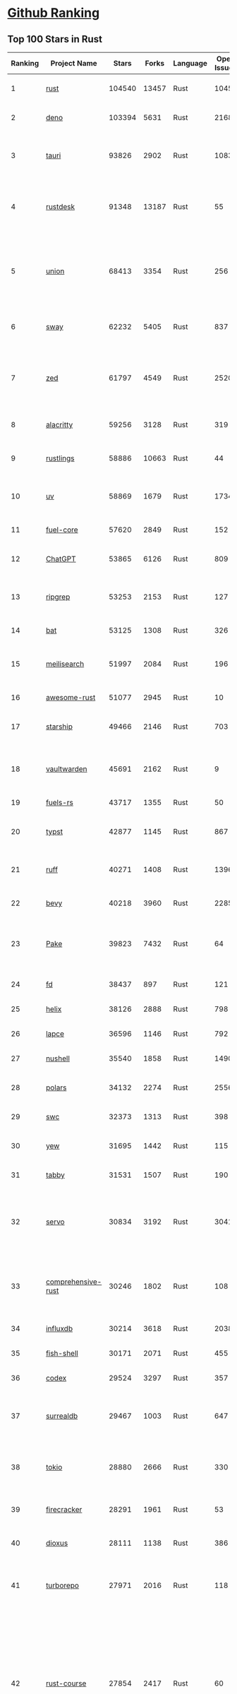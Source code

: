 [Github Ranking](../README.md)
==========

## Top 100 Stars in Rust

| Ranking | Project Name | Stars | Forks | Language | Open Issues | Description | Last Commit |
| ------- | ------------ | ----- | ----- | -------- | ----------- | ----------- | ----------- |
| 1 | [rust](https://github.com/rust-lang/rust) | 104540 | 13457 | Rust | 10452 | Empowering everyone to build reliable and efficient software. | 2025-06-24T02:09:09Z |
| 2 | [deno](https://github.com/denoland/deno) | 103394 | 5631 | Rust | 2168 | A modern runtime for JavaScript and TypeScript. | 2025-06-23T22:27:50Z |
| 3 | [tauri](https://github.com/tauri-apps/tauri) | 93826 | 2902 | Rust | 1083 | Build smaller, faster, and more secure desktop and mobile applications with a web frontend. | 2025-06-23T18:12:02Z |
| 4 | [rustdesk](https://github.com/rustdesk/rustdesk) | 91348 | 13187 | Rust | 55 | An open-source remote desktop application designed for self-hosting, as an alternative to TeamViewer. | 2025-06-23T15:55:08Z |
| 5 | [union](https://github.com/unionlabs/union) | 68413 | 3354 | Rust | 256 | The trust-minimized, zero-knowledge bridging protocol, designed for censorship resistance, extremely high security, and usage in decentralized finance. | 2025-06-23T17:29:39Z |
| 6 | [sway](https://github.com/FuelLabs/sway) | 62232 | 5405 | Rust | 837 | 🌴 Empowering everyone to build reliable and efficient smart contracts. | 2025-06-24T01:01:54Z |
| 7 | [zed](https://github.com/zed-industries/zed) | 61797 | 4549 | Rust | 2520 | Code at the speed of thought – Zed is a high-performance, multiplayer code editor from the creators of Atom and Tree-sitter. | 2025-06-24T03:57:42Z |
| 8 | [alacritty](https://github.com/alacritty/alacritty) | 59256 | 3128 | Rust | 319 | A cross-platform, OpenGL terminal emulator. | 2025-06-19T07:09:47Z |
| 9 | [rustlings](https://github.com/rust-lang/rustlings) | 58886 | 10663 | Rust | 44 | :crab: Small exercises to get you used to reading and writing Rust code! | 2025-06-03T08:32:01Z |
| 10 | [uv](https://github.com/astral-sh/uv) | 58869 | 1679 | Rust | 1734 | An extremely fast Python package and project manager, written in Rust. | 2025-06-24T01:55:03Z |
| 11 | [fuel-core](https://github.com/FuelLabs/fuel-core) | 57620 | 2849 | Rust | 152 | Rust full node implementation of the Fuel v2 protocol. | 2025-06-23T20:44:09Z |
| 12 | [ChatGPT](https://github.com/lencx/ChatGPT) | 53865 | 6126 | Rust | 809 | 🔮 ChatGPT Desktop Application (Mac, Windows and Linux) | 2024-08-29T17:58:11Z |
| 13 | [ripgrep](https://github.com/BurntSushi/ripgrep) | 53253 | 2153 | Rust | 127 | ripgrep recursively searches directories for a regex pattern while respecting your gitignore | 2025-05-30T12:30:52Z |
| 14 | [bat](https://github.com/sharkdp/bat) | 53125 | 1308 | Rust | 326 | A cat(1) clone with wings. | 2025-06-02T16:50:38Z |
| 15 | [meilisearch](https://github.com/meilisearch/meilisearch) | 51997 | 2084 | Rust | 196 | A lightning-fast search engine API bringing AI-powered hybrid search to your sites and applications. | 2025-06-23T21:39:34Z |
| 16 | [awesome-rust](https://github.com/rust-unofficial/awesome-rust) | 51077 | 2945 | Rust | 10 | A curated list of Rust code and resources. | 2025-06-23T19:55:52Z |
| 17 | [starship](https://github.com/starship/starship) | 49466 | 2146 | Rust | 703 | ☄🌌️  The minimal, blazing-fast, and infinitely customizable prompt for any shell! | 2025-06-23T14:17:05Z |
| 18 | [vaultwarden](https://github.com/dani-garcia/vaultwarden) | 45691 | 2162 | Rust | 9 | Unofficial Bitwarden compatible server written in Rust, formerly known as bitwarden_rs | 2025-06-17T16:55:12Z |
| 19 | [fuels-rs](https://github.com/FuelLabs/fuels-rs) | 43717 | 1355 | Rust | 50 | Fuel Network Rust SDK | 2025-06-12T10:36:14Z |
| 20 | [typst](https://github.com/typst/typst) | 42877 | 1145 | Rust | 867 | A new markup-based typesetting system that is powerful and easy to learn. | 2025-06-23T19:59:04Z |
| 21 | [ruff](https://github.com/astral-sh/ruff) | 40271 | 1408 | Rust | 1396 | An extremely fast Python linter and code formatter, written in Rust. | 2025-06-24T02:19:46Z |
| 22 | [bevy](https://github.com/bevyengine/bevy) | 40218 | 3960 | Rust | 2285 | A refreshingly simple data-driven game engine built in Rust | 2025-06-24T03:50:30Z |
| 23 | [Pake](https://github.com/tw93/Pake) | 39823 | 7432 | Rust | 64 | 🤱🏻 Turn any webpage into a desktop app with Rust.  🤱🏻 利用 Rust 轻松构建轻量级多端桌面应用 | 2025-03-25T12:35:16Z |
| 24 | [fd](https://github.com/sharkdp/fd) | 38437 | 897 | Rust | 121 | A simple, fast and user-friendly alternative to 'find' | 2025-06-23T21:03:33Z |
| 25 | [helix](https://github.com/helix-editor/helix) | 38126 | 2888 | Rust | 798 | A post-modern modal text editor. | 2025-06-24T01:41:02Z |
| 26 | [lapce](https://github.com/lapce/lapce) | 36596 | 1146 | Rust | 792 | Lightning-fast and Powerful Code Editor written in Rust | 2025-06-24T00:46:02Z |
| 27 | [nushell](https://github.com/nushell/nushell) | 35540 | 1858 | Rust | 1490 | A new type of shell | 2025-06-23T21:29:58Z |
| 28 | [polars](https://github.com/pola-rs/polars) | 34132 | 2274 | Rust | 2556 | Dataframes powered by a multithreaded, vectorized query engine, written in Rust | 2025-06-23T14:10:20Z |
| 29 | [swc](https://github.com/swc-project/swc) | 32373 | 1313 | Rust | 398 | Rust-based platform for the Web | 2025-06-24T02:58:47Z |
| 30 | [yew](https://github.com/yewstack/yew) | 31695 | 1442 | Rust | 115 | Rust / Wasm framework for creating reliable and efficient web applications | 2025-06-20T03:16:55Z |
| 31 | [tabby](https://github.com/TabbyML/tabby) | 31531 | 1507 | Rust | 190 | Self-hosted AI coding assistant | 2025-06-11T11:40:51Z |
| 32 | [servo](https://github.com/servo/servo) | 30834 | 3192 | Rust | 3041 | Servo aims to empower developers with a lightweight, high-performance alternative for embedding web technologies in applications. | 2025-06-24T03:48:01Z |
| 33 | [comprehensive-rust](https://github.com/google/comprehensive-rust) | 30246 | 1802 | Rust | 108 | This is the Rust course used by the Android team at Google. It provides you the material to quickly teach Rust. | 2025-06-22T02:35:38Z |
| 34 | [influxdb](https://github.com/influxdata/influxdb) | 30214 | 3618 | Rust | 2038 | Scalable datastore for metrics, events, and real-time analytics | 2025-06-24T02:56:20Z |
| 35 | [fish-shell](https://github.com/fish-shell/fish-shell) | 30171 | 2071 | Rust | 455 | The user-friendly command line shell. | 2025-06-24T04:00:05Z |
| 36 | [codex](https://github.com/openai/codex) | 29524 | 3297 | Rust | 357 | Lightweight coding agent that runs in your terminal | 2025-06-23T11:09:45Z |
| 37 | [surrealdb](https://github.com/surrealdb/surrealdb) | 29467 | 1003 | Rust | 647 | A scalable, distributed, collaborative, document-graph database, for the realtime web | 2025-06-24T00:57:51Z |
| 38 | [tokio](https://github.com/tokio-rs/tokio) | 28880 | 2666 | Rust | 330 | A runtime for writing reliable asynchronous applications with Rust. Provides I/O, networking, scheduling, timers, ... | 2025-06-21T12:52:04Z |
| 39 | [firecracker](https://github.com/firecracker-microvm/firecracker) | 28291 | 1961 | Rust | 53 | Secure and fast microVMs for serverless computing. | 2025-06-23T18:25:24Z |
| 40 | [dioxus](https://github.com/DioxusLabs/dioxus) | 28111 | 1138 | Rust | 386 | Fullstack app framework for web, desktop, mobile, and more. | 2025-06-24T04:05:40Z |
| 41 | [turborepo](https://github.com/vercel/turborepo) | 27971 | 2016 | Rust | 118 | Build system optimized for JavaScript and TypeScript, written in Rust | 2025-06-24T03:57:43Z |
| 42 | [rust-course](https://github.com/sunface/rust-course) | 27854 | 2417 | Rust | 60 | “连续八年成为全世界最受喜爱的语言，无 GC 也无需手动内存管理、极高的性能和安全性、过程/OO/函数式编程、优秀的包管理、JS 未来基石" — 工作之余的第二语言来试试 Rust 吧。本书拥有全面且深入的讲解、生动贴切的示例、德芙般丝滑的内容，这可能是目前最用心的 Rust 中文学习教程 / Book  | 2025-05-27T03:47:44Z |
| 43 | [linera-protocol](https://github.com/linera-io/linera-protocol) | 27549 | 1789 | Rust | 471 | Main repository for the Linera protocol | 2025-06-23T21:07:21Z |
| 44 | [zoxide](https://github.com/ajeetdsouza/zoxide) | 27316 | 637 | Rust | 99 | A smarter cd command. Supports all major shells. | 2025-06-17T09:57:46Z |
| 45 | [iced](https://github.com/iced-rs/iced) | 26859 | 1328 | Rust | 312 | A cross-platform GUI library for Rust, inspired by Elm | 2025-06-13T13:52:53Z |
| 46 | [delta](https://github.com/dandavison/delta) | 26516 | 420 | Rust | 268 | A syntax-highlighting pager for git, diff, grep, and blame output | 2025-05-02T15:41:04Z |
| 47 | [just](https://github.com/casey/just) | 26096 | 553 | Rust | 305 | 🤖 Just a command runner | 2025-06-17T07:15:48Z |
| 48 | [yazi](https://github.com/sxyazi/yazi) | 25989 | 558 | Rust | 42 | 💥 Blazing fast terminal file manager written in Rust, based on async I/O. | 2025-06-22T13:38:06Z |
| 49 | [hyperfine](https://github.com/sharkdp/hyperfine) | 25419 | 407 | Rust | 40 | A command-line benchmarking tool | 2025-05-01T02:03:20Z |
| 50 | [Rocket](https://github.com/rwf2/Rocket) | 25231 | 1601 | Rust | 49 | A web framework for Rust. | 2025-05-04T10:05:41Z |
| 51 | [egui](https://github.com/emilk/egui) | 25224 | 1760 | Rust | 794 | egui: an easy-to-use immediate mode GUI in Rust that runs on both web and native | 2025-06-19T09:27:30Z |
| 52 | [zellij](https://github.com/zellij-org/zellij) | 24671 | 759 | Rust | 1134 | A terminal workspace with batteries included | 2025-06-23T17:19:37Z |
| 53 | [atuin](https://github.com/atuinsh/atuin) | 24618 | 662 | Rust | 332 | ✨ Magical shell history | 2025-06-23T11:40:48Z |
| 54 | [sniffnet](https://github.com/GyulyVGC/sniffnet) | 24531 | 772 | Rust | 34 | Comfortably monitor your Internet traffic 🕵️‍♂️ | 2025-06-24T01:09:49Z |
| 55 | [pingora](https://github.com/cloudflare/pingora) | 24449 | 1416 | Rust | 136 | A library for building fast, reliable and evolvable network services. | 2025-06-20T22:13:15Z |
| 56 | [qdrant](https://github.com/qdrant/qdrant) | 24298 | 1664 | Rust | 331 | Qdrant - High-performance, massive-scale Vector Database and Vector Search Engine for the next generation of AI. Also available in the cloud https://cloud.qdrant.io/ | 2025-06-24T01:48:01Z |
| 57 | [czkawka](https://github.com/qarmin/czkawka) | 24181 | 754 | Rust | 468 | Multi functional app to find duplicates, empty folders, similar images etc. | 2025-05-10T10:51:17Z |
| 58 | [Rust](https://github.com/TheAlgorithms/Rust) | 24148 | 2401 | Rust | 2 |  All Algorithms implemented in Rust  | 2025-06-23T06:54:22Z |
| 59 | [exa](https://github.com/ogham/exa) | 24000 | 662 | Rust | 199 | A modern replacement for ‘ls’. | 2024-09-24T15:18:09Z |
| 60 | [tools](https://github.com/rome/tools) | 23627 | 657 | Rust | 86 | Unified developer tools for JavaScript, TypeScript, and the web | 2023-09-04T08:42:49Z |
| 61 | [actix-web](https://github.com/actix/actix-web) | 23136 | 1749 | Rust | 188 | Actix Web is a powerful, pragmatic, and extremely fast web framework for Rust. | 2025-06-23T11:30:24Z |
| 62 | [difftastic](https://github.com/Wilfred/difftastic) | 22435 | 382 | Rust | 207 | a structural diff that understands syntax 🟥🟩 | 2025-06-20T22:29:05Z |
| 63 | [anki](https://github.com/ankitects/anki) | 22054 | 2382 | Rust | 210 | Anki's shared backend and web components, and the Qt frontend | 2025-06-22T15:01:23Z |
| 64 | [axum](https://github.com/tokio-rs/axum) | 22036 | 1196 | Rust | 49 | Ergonomic and modular web framework built with Tokio, Tower, and Hyper | 2025-06-08T09:35:54Z |
| 65 | [fnm](https://github.com/Schniz/fnm) | 21233 | 557 | Rust | 276 | 🚀 Fast and simple Node.js version manager, built in Rust | 2025-06-23T17:11:33Z |
| 66 | [hyperswitch](https://github.com/juspay/hyperswitch) | 21110 | 3540 | Rust | 640 | An open source payments switch written in Rust to make payments fast, reliable and affordable | 2025-06-24T02:57:17Z |
| 67 | [tree-sitter](https://github.com/tree-sitter/tree-sitter) | 21037 | 1887 | Rust | 160 | An incremental parsing system for programming tools | 2025-06-23T07:30:15Z |
| 68 | [sonic](https://github.com/valeriansaliou/sonic) | 20802 | 600 | Rust | 64 | 🦔 Fast, lightweight & schema-less search backend. An alternative to Elasticsearch that runs on a few MBs of RAM. | 2025-01-06T21:19:17Z |
| 69 | [wezterm](https://github.com/wezterm/wezterm) | 20800 | 939 | Rust | 1210 | A GPU-accelerated cross-platform terminal emulator and multiplexer written by @wez and implemented in Rust | 2025-06-22T05:47:58Z |
| 70 | [coreutils](https://github.com/uutils/coreutils) | 20792 | 1504 | Rust | 352 | Cross-platform Rust rewrite of the GNU coreutils | 2025-06-23T14:08:06Z |
| 71 | [chroma](https://github.com/chroma-core/chroma) | 20631 | 1652 | Rust | 246 | the AI-native open-source embedding database | 2025-06-24T03:58:06Z |
| 72 | [RustPython](https://github.com/RustPython/RustPython) | 20199 | 1321 | Rust | 318 | A Python Interpreter written in Rust | 2025-06-24T01:23:14Z |
| 73 | [mdBook](https://github.com/rust-lang/mdBook) | 19875 | 1746 | Rust | 527 | Create book from markdown files. Like Gitbook but implemented in Rust | 2025-06-09T15:29:09Z |
| 74 | [xi-editor](https://github.com/xi-editor/xi-editor) | 19828 | 701 | Rust | 135 | A modern editor with a backend written in Rust. | 2024-03-19T00:11:37Z |
| 75 | [wasmer](https://github.com/wasmerio/wasmer) | 19828 | 890 | Rust | 228 | 🚀 Fast, secure, lightweight containers based on WebAssembly | 2025-06-23T22:42:44Z |
| 76 | [vector](https://github.com/vectordotdev/vector) | 19779 | 1774 | Rust | 1935 | A high-performance observability data pipeline. | 2025-06-23T22:15:23Z |
| 77 | [gitui](https://github.com/gitui-org/gitui) | 19768 | 622 | Rust | 188 | Blazing 💥 fast terminal-ui for git written in rust 🦀 | 2025-06-09T03:20:21Z |
| 78 | [biome](https://github.com/biomejs/biome) | 19640 | 619 | Rust | 219 | A toolchain for web projects, aimed to provide functionalities to maintain them. Biome offers formatter and linter, usable via CLI and LSP. | 2025-06-23T19:46:05Z |
| 79 | [slint](https://github.com/slint-ui/slint) | 19545 | 693 | Rust | 703 | Slint is an open-source declarative GUI toolkit to build native user interfaces for Rust, C++, JavaScript, or Python apps. | 2025-06-23T14:39:05Z |
| 80 | [gleam](https://github.com/gleam-lang/gleam) | 19494 | 827 | Rust | 152 | ⭐️ A friendly language for building type-safe, scalable systems! | 2025-06-23T13:53:23Z |
| 81 | [neon](https://github.com/neondatabase/neon) | 18864 | 695 | Rust | 646 | Neon: Serverless Postgres. We separated storage and compute to offer autoscaling, code-like database branching, and scale to zero. | 2025-06-24T00:57:10Z |
| 82 | [Bend](https://github.com/HigherOrderCO/Bend) | 18827 | 462 | Rust | 94 | A massively parallel, high-level programming language | 2025-06-03T17:36:56Z |
| 83 | [leptos](https://github.com/leptos-rs/leptos) | 18648 | 771 | Rust | 89 | Build fast web applications with Rust. | 2025-06-24T01:50:24Z |
| 84 | [relay](https://github.com/facebook/relay) | 18645 | 1857 | Rust | 589 | Relay is a JavaScript framework for building data-driven React applications. | 2025-06-24T02:30:45Z |
| 85 | [cube](https://github.com/cube-js/cube) | 18634 | 1849 | Rust | 624 | 📊 Cube’s universal semantic layer platform is the next evolution of OLAP technology for AI, BI, spreadsheets, and embedded analytics | 2025-06-23T19:48:40Z |
| 86 | [spotify-tui](https://github.com/Rigellute/spotify-tui) | 18268 | 545 | Rust | 271 | Spotify for the terminal written in Rust 🚀 | 2024-04-04T15:03:12Z |
| 87 | [candle](https://github.com/huggingface/candle) | 17472 | 1130 | Rust | 427 | Minimalist ML framework for Rust | 2025-06-07T14:02:58Z |
| 88 | [universal-android-debloater](https://github.com/0x192/universal-android-debloater) | 17183 | 893 | Rust | 459 | Cross-platform GUI written in Rust using ADB to debloat non-rooted android devices. Improve your privacy, the security and battery life of your device. | 2024-08-02T16:16:12Z |
| 89 | [SpacetimeDB](https://github.com/clockworklabs/SpacetimeDB) | 16909 | 575 | Rust | 380 | Multiplayer at the speed of light | 2025-06-23T17:55:31Z |
| 90 | [ruffle](https://github.com/ruffle-rs/ruffle) | 16813 | 892 | Rust | 5342 | A Flash Player emulator written in Rust | 2025-06-24T00:07:08Z |
| 91 | [RustScan](https://github.com/bee-san/RustScan) | 16728 | 1134 | Rust | 27 | 🤖 The Modern Port Scanner 🤖 | 2025-06-10T09:31:23Z |
| 92 | [diem](https://github.com/diem/diem) | 16696 | 2583 | Rust | 357 | Diem’s mission is to build a trusted and innovative financial network that empowers people and businesses around the world. | 2025-06-23T07:13:06Z |
| 93 | [wasmtime](https://github.com/bytecodealliance/wasmtime) | 16539 | 1445 | Rust | 721 | A lightweight WebAssembly runtime that is fast, secure, and standards-compliant | 2025-06-23T19:22:36Z |
| 94 | [pyxel](https://github.com/kitao/pyxel) | 16425 | 885 | Rust | 10 | A retro game engine for Python | 2025-06-23T12:13:43Z |
| 95 | [jj](https://github.com/jj-vcs/jj) | 16413 | 555 | Rust | 489 | A Git-compatible VCS that is both simple and powerful | 2025-06-24T01:23:21Z |
| 96 | [mise](https://github.com/jdx/mise) | 16386 | 538 | Rust | 24 | dev tools, env vars, task runner | 2025-06-24T00:14:16Z |
| 97 | [book](https://github.com/rust-lang/book) | 16280 | 3680 | Rust | 181 | The Rust Programming Language | 2025-06-18T17:19:34Z |
| 98 | [hurl](https://github.com/Orange-OpenSource/hurl) | 16204 | 647 | Rust | 188 | Hurl, run and test HTTP requests with plain text. | 2025-06-23T16:37:22Z |
| 99 | [eza](https://github.com/eza-community/eza) | 15959 | 301 | Rust | 200 | A modern alternative to ls | 2025-06-24T00:39:13Z |
| 100 | [tikv](https://github.com/tikv/tikv) | 15922 | 2189 | Rust | 1233 | Distributed transactional key-value database, originally created to complement TiDB | 2025-06-20T18:31:00Z |

